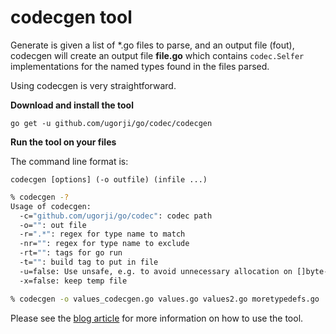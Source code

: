 # codecgen tool

Generate is given a list of *.go files to parse, and an output file (fout),
codecgen will create an output file __file.go__ which
contains `codec.Selfer` implementations for the named types found
in the files parsed.

Using codecgen is very straightforward.

**Download and install the tool**

`go get -u github.com/ugorji/go/codec/codecgen`

**Run the tool on your files**

The command line format is:

`codecgen [options] (-o outfile) (infile ...)`

```sh
% codecgen -?
Usage of codecgen:
  -c="github.com/ugorji/go/codec": codec path
  -o="": out file
  -r=".*": regex for type name to match
  -nr="": regex for type name to exclude
  -rt="": tags for go run
  -t="": build tag to put in file
  -u=false: Use unsafe, e.g. to avoid unnecessary allocation on []byte->string
  -x=false: keep temp file

% codecgen -o values_codecgen.go values.go values2.go moretypedefs.go
```

Please see the [blog article](http://ugorji.net/blog/go-codecgen)
for more information on how to use the tool.

